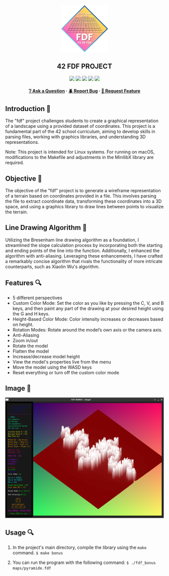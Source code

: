 <div align="center">
  <img src="img/fdf.png" alt="Logo" width="150" height="150">
  <h2>42 FDF PROJECT</h2>
    <a href= https://github.com/emre-mr246/42-evaluation><img src="https://img.shields.io/badge/score-125%20%2F%20100-success?style=for-the-badge"/></a>
    <a href= https://github.com/emre-mr246/42-evaluation><img src="https://img.shields.io/badge/circle-2-magenta?style=for-the-badge"/></a>
    <a href= https://github.com/emre-mr246/42-evaluation><img src="https://img.shields.io/badge/42-Evaluation-red?style=for-the-badge"/></a>
    <a href= https://github.com/emre-mr246/42-evaluation><img src="https://img.shields.io/github/last-commit/emre-mr246/42_ring2_fdf?style=for-the-badge"/></a>
    <a href="https://42istanbul.com.tr/"><img src="https://img.shields.io/badge/42-ISTANBUL-white?style=for-the-badge"/></a>
   
<h4>
    <a href="https://github.com/emre-mr246/42_ring2_fdf/issues">❔ Ask a Question</a>
  <span> · </span>
    <a href="https://github.com/emre-mr246/42_ring2_fdf/issues">🪲 Report Bug</a>
  <span> · </span>
    <a href="https://github.com/emre-mr246/42_ring2_fdf/issues">💬 Request Feature</a>
</h4>
</div>

## Introduction 🚀

The "fdf" project challenges students to create a graphical representation of a landscape using a provided dataset of coordinates. This project is a fundamental part of the 42 school curriculum, aiming to develop skills in parsing files, working with graphics libraries, and understanding 3D representations.

Note: This project is intended for Linux systems. For running on macOS, modifications to the Makefile and adjustments in the MinilibX library are required.

## Objective 🎯

The objective of the "fdf" project is to generate a wireframe representation of a terrain based on coordinates provided in a file. This involves parsing the file to extract coordinate data, transforming these coordinates into a 3D space, and using a graphics library to draw lines between points to visualize the terrain.

## Line Drawing Algorithm 🧠

Utilizing the Bresenham line drawing algorithm as a foundation, I streamlined the slope calculation process by incorporating both the starting and ending points of the line into the function. Additionally, I enhanced the algorithm with anti-aliasing. Leveraging these enhancements, I have crafted a remarkably concise algorithm that rivals the functionality of more intricate counterparts, such as Xiaolin Wu's algorithm.

## Features 🔍
- 5 different perspectives
- Custom Color Mode: Set the color as you like by pressing the C, V, and B keys, and then paint any part of the drawing at your desired height using the G and H keys.
- Height-Based Color Mode: Color intensity increases or decreases based on height.
- Rotation Modes: Rotate around the model’s own axis or the camera axis.
- Anti-Aliasing
- Zoom in/out
- Rotate the model
- Flatten the model
- Increase/decrease model height
- View the model's properties live from the menu
- Move the model using the WASD keys
- Reset everything or turn off the custom color mode

## Image 📸

![](img/julia.png)

## Usage 🔍

1. In the project's main directory, compile the library using the `make` command.
   `$ make bonus` 

2. You can run the program with the following command:
   `$ ./fdf_bonus maps/pyramide.fdf` 
    
